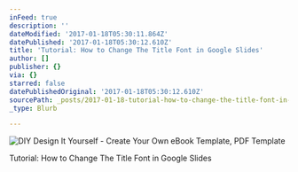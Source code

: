 ```yaml
---
inFeed: true
description: ''
dateModified: '2017-01-18T05:30:11.864Z'
datePublished: '2017-01-18T05:30:12.610Z'
title: 'Tutorial: How to Change The Title Font in Google Slides'
author: []
publisher: {}
via: {}
starred: false
datePublishedOriginal: '2017-01-18T05:30:12.610Z'
sourcePath: _posts/2017-01-18-tutorial-how-to-change-the-title-font-in-google-slides.md
_type: Blurb

---
```

![DIY Design It Yourself - Create Your Own eBook Template, PDF Template](https://the-grid-user-content.s3-us-west-2.amazonaws.com/00431939-07ad-43d7-8002-901bcfd3f194.gif)

Tutorial: How to Change The Title Font in Google Slides